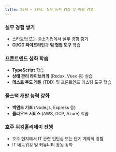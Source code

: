 ```yaml
---
title: 26세 ~ 28세: 실무 능력 강화 및 해외 경험
---
```


### 실무 경험 쌓기
- 스타트업 또는 중소기업에서 실무 경험 쌓기
- **CI/CD 파이프라인**과 **팀 협업 도구** 학습

### 프론트엔드 심화 학습
- **TypeScript** 학습
- **상태 관리 라이브러리** (Redux, Vuex 등) 실습
- **테스트 주도 개발** (TDD) 및 프론트엔드 테스팅 도구 학습

### 풀스택 개발 능력 강화
- **백엔드 기초** (Node.js, Express 등)
- **클라우드 서비스** (AWS, GCP, Azure) 학습

### 호주 워킹홀리데이 진행
- 호주 현지에서 IT 관련 인턴십 또는 단기 계약직 경험
- IT 네트워킹 및 커뮤니티 활동 강화
